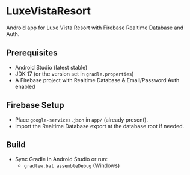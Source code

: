 # LuxeVistaResort

Android app for Luxe Vista Resort with Firebase Realtime Database and Auth.

## Prerequisites
- Android Studio (latest stable)
- JDK 17 (or the version set in `gradle.properties`)
- A Firebase project with Realtime Database & Email/Password Auth enabled

## Firebase Setup
- Place `google-services.json` in `app/` (already present).
- Import the Realtime Database export at the database root if needed.

## Build
- Sync Gradle in Android Studio or run:
  - `gradlew.bat assembleDebug` (Windows)

